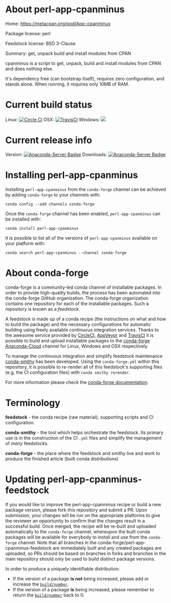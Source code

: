 About perl-app-cpanminus
========================

Home: https://metacpan.org/pod/App::cpanminus

Package license: perl

Feedstock license: BSD 3-Clause

Summary: get, unpack build and install modules from CPAN

cpanminus is a script to get, unpack, build and install modules from CPAN
and does nothing else.

It's dependency free (can bootstrap itself), requires zero configuration,
and stands alone. When running, it requires only 10MB of RAM.


Current build status
====================

Linux: [![Circle CI](https://circleci.com/gh/conda-forge/jerowe-perl-app-cpanminus-feedstock.svg?style=shield)](https://circleci.com/gh/conda-forge/jerowe-perl-app-cpanminus-feedstock)
OSX: [![TravisCI](https://travis-ci.org/conda-forge/jerowe-perl-app-cpanminus-feedstock.svg?branch=master)](https://travis-ci.org/conda-forge/jerowe-perl-app-cpanminus-feedstock)
Windows: ![](https://cdn.rawgit.com/conda-forge/conda-smithy/90845bba35bec53edac7a16638aa4d77217a3713/conda_smithy/static/disabled.svg)

Current release info
====================
Version: [![Anaconda-Server Badge](https://anaconda.org/conda-forge/perl-app-cpanminus/badges/version.svg)](https://anaconda.org/conda-forge/perl-app-cpanminus)
Downloads: [![Anaconda-Server Badge](https://anaconda.org/conda-forge/perl-app-cpanminus/badges/downloads.svg)](https://anaconda.org/conda-forge/perl-app-cpanminus)

Installing perl-app-cpanminus
=============================

Installing `perl-app-cpanminus` from the `conda-forge` channel can be achieved by adding `conda-forge` to your channels with:

```
conda config --add channels conda-forge
```

Once the `conda-forge` channel has been enabled, `perl-app-cpanminus` can be installed with:

```
conda install perl-app-cpanminus
```

It is possible to list all of the versions of `perl-app-cpanminus` available on your platform with:

```
conda search perl-app-cpanminus --channel conda-forge
```


About conda-forge
=================

conda-forge is a community-led conda channel of installable packages.
In order to provide high-quality builds, the process has been automated into the
conda-forge GitHub organization. The conda-forge organization contains one repository
for each of the installable packages. Such a repository is known as a *feedstock*.

A feedstock is made up of a conda recipe (the instructions on what and how to build
the package) and the necessary configurations for automatic building using freely
available continuous integration services. Thanks to the awesome service provided by
[CircleCI](https://circleci.com/), [AppVeyor](http://www.appveyor.com/)
and [TravisCI](https://travis-ci.org/) it is possible to build and upload installable
packages to the [conda-forge](https://anaconda.org/conda-forge)
[Anaconda-Cloud](http://docs.anaconda.org/) channel for Linux, Windows and OSX respectively.

To manage the continuous integration and simplify feedstock maintenance
[conda-smithy](http://github.com/conda-forge/conda-smithy) has been developed.
Using the ``conda-forge.yml`` within this repository, it is possible to re-render all of
this feedstock's supporting files (e.g. the CI configuration files) with ``conda smithy rerender``.

For more information please check the [conda-forge documentation](https://conda-forge.org/docs/).

Terminology
===========

**feedstock** - the conda recipe (raw material), supporting scripts and CI configuration.

**conda-smithy** - the tool which helps orchestrate the feedstock.
                   Its primary use is in the construction of the CI ``.yml`` files
                   and simplify the management of *many* feedstocks.

**conda-forge** - the place where the feedstock and smithy live and work to
                  produce the finished article (built conda distributions)


Updating perl-app-cpanminus-feedstock
=====================================

If you would like to improve the perl-app-cpanminus recipe or build a new
package version, please fork this repository and submit a PR. Upon submission,
your changes will be run on the appropriate platforms to give the reviewer an
opportunity to confirm that the changes result in a successful build. Once
merged, the recipe will be re-built and uploaded automatically to the
`conda-forge` channel, whereupon the built conda packages will be available for
everybody to install and use from the `conda-forge` channel.
Note that all branches in the conda-forge/perl-app-cpanminus-feedstock are
immediately built and any created packages are uploaded, so PRs should be based
on branches in forks and branches in the main repository should only be used to
build distinct package versions.

In order to produce a uniquely identifiable distribution:
 * If the version of a package **is not** being increased, please add or increase
   the [``build/number``](http://conda.pydata.org/docs/building/meta-yaml.html#build-number-and-string).
 * If the version of a package **is** being increased, please remember to return
   the [``build/number``](http://conda.pydata.org/docs/building/meta-yaml.html#build-number-and-string)
   back to 0.